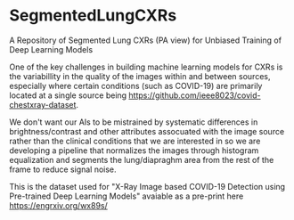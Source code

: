 # SegmentedLungCXRs
A Repository of Segmented Lung CXRs (PA view) for Unbiased Training of Deep Learning Models

One of the key challenges in building machine learning models for CXRs is the variabillity in the quality of the images within and between sources, especially where certain conditions (such as COVID-19) are primarily located at a single source being https://github.com/ieee8023/covid-chestxray-dataset.  

We don't want our AIs to be mistrained by systematic differences in brightness/contrast and other attributes assocuated with the image source rather than the clinical conditions that we are interested in so we are developing a pipeline that normalizes the images through histogram equalization and segments the lung/diapraghm area from the rest of the frame to reduce signal noise.

This is the dataset used for "X-Ray Image based COVID-19 Detection using Pre-trained Deep Learning Models" avaiable as a pre-print here https://engrxiv.org/wx89s/ 
